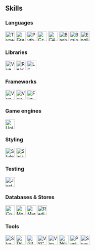 ## Skills

### Languages

<a href="https://www.typescriptlang.org"><img src="https://api.iconify.design/mdi:language-typescript.svg?color=%23ffffff" alt="Typescript Icon" width="30" height="30"/></a>
<a href="https://graphql.org"><img src="https://api.iconify.design/simple-icons:graphql.svg?color=%23ffffff" alt="Graphql Icon" width="30" height="30"/></a>
<a href="https://www.python.org"><img src="https://api.iconify.design/mdi:language-python.svg?color=%23ffffff" alt="Python Icon" width="30" height="30"/></a>
<a href="https://cplusplus.com"><img src="https://api.iconify.design/simple-icons:cplusplus.svg?color=%23ffffff" alt="C++ Icon" width="30" height="30"/></a>
<a href="https://en.wikipedia.org/wiki/C_Sharp_(programming_language)"><img src="https://api.iconify.design/devicon-plain:csharp.svg?color=%23ffffff" alt="C# Icon" width="30" height="30"/></a>
<a href="https://git.savannah.gnu.org/cgit/bash.git"><img src="https://api.iconify.design/mdi:bash.svg?color=%23ffffff" alt="Bash Icon" width="30" height="30"/></a>
<a href="http://brainfuck.org/brainfuck.html"><img src="https://api.iconify.design/material-symbols:skull-outline.svg?color=%23ffffff" alt="Brainfuck Icon" width="30" height="30"/></a>
<a href="https://en.wikipedia.org/wiki/English_language"><img src="https://api.iconify.design/icon-park-outline:english.svg?color=%23ffffff" alt="English Icon" width="30" height="30"/></a>

### Libraries

<a href="https://vuejs.org"><img src="https://api.iconify.design/mdi:vuejs.svg?color=%23ffffff" alt="Vue Icon" width="30" height="30"/></a>
<a href="https://reactjs.org"><img src="https://api.iconify.design/mdi:react.svg?color=%23ffffff" alt="React Icon" width="30" height="30"/></a>
<a href="https://lit.dev"><img src="https://api.iconify.design/simple-icons:lit.svg?color=%23ffffff" alt="Lit Icon" width="30" height="30"/></a>

### Frameworks

<a href="https://nextjs.org"><img src="https://api.iconify.design/tabler:brand-nextjs.svg?color=%23ffffff" alt="Vue Icon" width="30" height="30"/></a>
<a href="https://nuxt.com"><img src="https://api.iconify.design/tabler:brand-nuxt.svg?color=%23ffffff" alt="Vue Icon" width="30" height="30"/></a>
<a href="https://flask.palletsprojects.com"></a><img src="https://api.iconify.design/bxl:flask.svg?color=%23ffffff" alt="Flask Icon" width="30" height="30"/></a>

### Game engines

<a href="https://reactjs.org"><img src="https://api.iconify.design/tabler:brand-unity.svg?color=%23ffffff" alt="Unity Icon" width="30" height="30"/></a>

### Styling

<a href="https://styled-components.com"><img src="https://api.iconify.design/file-icons:styledcomponents.svg?color=%23ffffff" alt="Styled-Component Icon" width="30" height="30"/></a>
<a href="https://sass-lang.com"><img src="https://api.iconify.design/mdi:sass.svg?color=%23ffffff" alt="Sass Icon" width="30" height="30"/></a>

### Testing

<a href="https://jestjs.io"><img src="https://api.iconify.design/simple-icons:jest.svg?color=%23ffffff" alt="Jest Icon" width="30" height="30"/></a>

### Databases & Stores

<a href="https://www.cockroachlabs.com"><img src="https://api.iconify.design/simple-icons:cockroachlabs.svg?color=%23ffffff" alt="CockroachDB Icon" width="30" height="30"/></a>
<a href="https://www.mongodb.com"><img src="https://api.iconify.design/teenyicons:mongodb-outline.svg?color=%23ffffff" alt="MongoDB Icon" width="30" height="30"/></a>
<a href="https://mariadb.org"><img src="https://api.iconify.design/simple-icons:mariadb.svg?color=%23ffffff" alt="MariaDB Icon" width="30" height="30"/></a>
<a href="https://www.redis.io"><img src="https://api.iconify.design/simple-icons:redis.svg?color=%23ffffff" alt="Redis Icon" width="30" height="30"/></a>

### Tools

<a href="https://storybook.js.org"><img src="https://api.iconify.design/tabler:brand-storybook.svg?color=%23ffffff" alt="Storybook Icon" width="30" height="30"/></a>
<a href="https://www.docker.com"><img src="https://api.iconify.design/simple-icons:docker.svg?color=%23ffffff" alt="Docker Icon" width="30" height="30"/></a>
<a href="https://github.com/features/copilot"><img src="https://api.iconify.design/tabler:brand-github-copilot.svg?color=%23ffffff" alt="Github Copilot Icon" width="30" height="30"/></a>
<a href="https://code.visualstudio.com"><img src="https://api.iconify.design/akar-icons:vscode-fill.svg?color=%23ffffff" alt="VSCode Icon" width="30" height="30"/></a>
<a href="https://www.vim.org"><img src="https://api.iconify.design/teenyicons:vim-outline.svg?color=%23ffffff" alt="Vim Icon" width="30" height="30"/></a>
<a href="https://www.nginx.com"><img src="https://api.iconify.design/cib:nginx.svg?color=%23ffffff" alt="Nginx Icon" width="30" height="30"/></a>
<a href="https://www.postman.com"><img src="https://api.iconify.design/simple-icons:postman.svg?color=%23ffffff" alt="Postman Icon" width="30" height="30"/></a>
<a href="https://www.sourcetreeapp.com"><img src="https://api.iconify.design/simple-icons:sourcetree.svg?color=%23ffffff" alt="Sourcetree Icon" width="30" height="30"/></a>
